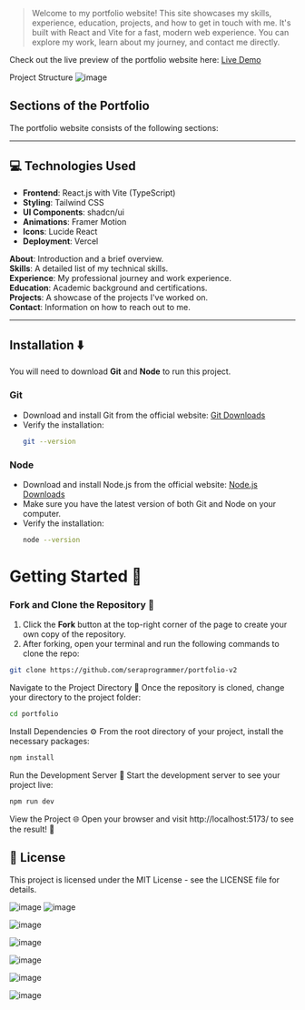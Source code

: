 > Welcome to my portfolio website! This site showcases my skills, experience, education, projects, and how to get in touch with me. It's built with React and Vite for a fast, modern web experience. You can explore my work, learn about my journey, and contact me directly.

Check out the live preview of the portfolio website here:
[Live Demo](https://codervai2.vercel.app/)

Project Structure
![image](https://github.com/user-attachments/assets/b935deee-01c2-4704-8e81-90113bfd6640)

## Sections of the Portfolio

The portfolio website consists of the following sections:

---

## 💻 Technologies Used  
- **Frontend**: React.js with Vite (TypeScript)  
- **Styling**: Tailwind CSS  
- **UI Components**: shadcn/ui  
- **Animations**: Framer Motion  
- **Icons**: Lucide React  
- **Deployment**: Vercel  

**About**: Introduction and a brief overview.  
**Skills**: A detailed list of my technical skills.  
**Experience**: My professional journey and work experience.  
**Education**: Academic background and certifications.  
**Projects**: A showcase of the projects I've worked on.  
**Contact**: Information on how to reach out to me.  

---

## Installation ⬇️

You will need to download **Git** and **Node** to run this project.

### Git

- Download and install Git from the official website: [Git Downloads](https://git-scm.com/)
- Verify the installation:
  ```bash
  git --version
  ```

### Node

- Download and install Node.js from the official website: [Node.js Downloads](https://nodejs.org/)
- Make sure you have the latest version of both Git and Node on your computer.
- Verify the installation:
  ```bash
  node --version
  ```

# Getting Started 🎯

### Fork and Clone the Repository 🚀
1. Click the **Fork** button at the top-right corner of the page to create your own copy of the repository.
2. After forking, open your terminal and run the following commands to clone the repo:

  ```bash
  git clone https://github.com/seraprogrammer/portfolio-v2
  ```
Navigate to the Project Directory 📂
Once the repository is cloned, change your directory to the project folder:
```bash
cd portfolio
```

Install Dependencies ⚙️
From the root directory of your project, install the necessary packages:
```bash
npm install
```

Run the Development Server 🚀
Start the development server to see your project live:
```bash
npm run dev
```

View the Project 🌐
Open your browser and visit http://localhost:5173/ to see the result! 🎉

## 📝 License
This project is licensed under the MIT License - see the LICENSE file for details.



![image](https://github.com/user-attachments/assets/274cd8c4-6701-43bf-93e3-f3297e01f9a2)
![image](https://github.com/user-attachments/assets/ae31c4b2-1f58-43db-8e05-22357f8e25a2)

![image](https://github.com/user-attachments/assets/f9f6f5e5-1561-4303-96e9-b14fb6d7808e)

![image](https://github.com/user-attachments/assets/c0329098-1682-43dd-961c-353888279174)

![image](https://github.com/user-attachments/assets/9ce44e35-9adf-46cd-b2a7-833fbc3b834e)

![image](https://github.com/user-attachments/assets/6a427936-1f00-4328-b4a2-92f38dede638)

![image](https://github.com/user-attachments/assets/2bde15dd-22ac-4dcd-8854-a89172b3eb9c)
